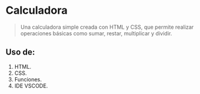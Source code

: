# Calculadora
> Una calculadora simple creada con HTML y CSS, que permite realizar operaciones básicas como sumar, restar, multiplicar y dividir.

## Uso de:

1. HTML.
2. CSS.
3. Funciones.
4. IDE VSCODE.
